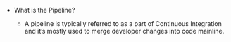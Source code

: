 * What is the Pipeline?

    * A pipeline is typically referred to as a part of Continuous Integration and it’s mostly used to merge developer changes into code mainline.

